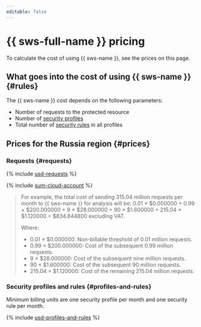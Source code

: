 ```yaml
---
editable: false
---
```


# {{ sws-full-name }} pricing



To calculate the cost of using {{ sws-name }}, see the prices on this page.

## What goes into the cost of using {{ sws-name }} {#rules}

The {{ sws-name }} cost depends on the following parameters:
* Number of requests to the protected resource
* Number of [security profiles](./concepts/profiles.md)
* Total number of [security rules](./concepts/rules.md) in all profiles

## Prices for the Russia region {#prices}


### Requests {#requests}



{% include [usd-requests](../_pricing/smartwebsecurity/usd-requests.md) %}

{% include [sum-cloud-account](../_includes/smartwebsecurity/sum-cloud-account.md) %}

> For example, the total cost of sending 315.04 million requests per month to {{ sws-name }} for analysis will be:
> 0.01 × $0.000000 + 0.99 × $200.000000 + 9 × $28.000000 + 90 × $1.600000 + 215.04 × $1.120000 = $834.844800 excluding VAT.
>
> Where:
> * 0.01 × $0.000000: Non-billable threshold of 0.01 million requests.
> * 0.99 × $200.000000: Cost of the subsequent 0.99 million requests.
> * 9 × $28.000000: Cost of the subsequent nine million requests.
> * 90 × $1.600000: Cost of the subsequent 90 million requests.
> * 215.04 × $1.120000: Cost of the remaining 215.04 million requests.


### Security profiles and rules {#profiles-and-rules}

Minimum billing units are one security profile per month and one security rule per month.



{% include [usd-profiles-and-rules](../_pricing/smartwebsecurity/usd-profiles-and-rules.md) %}

